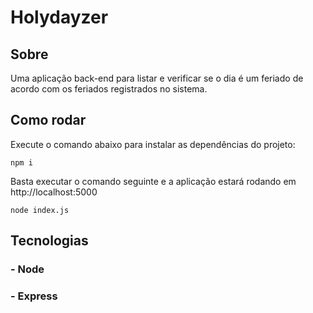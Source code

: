 # Holydayzer

## Sobre

Uma aplicação back-end para listar e verificar se o dia é um feriado de acordo com os feriados registrados no sistema.

## Como rodar

Execute o comando abaixo para instalar as dependências do projeto:

```
npm i
```

Basta executar o comando seguinte e a aplicação estará rodando em http://localhost:5000

```
node index.js
```
## Tecnologias

### - Node
### - Express